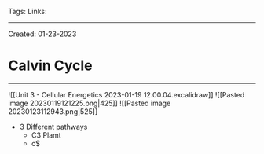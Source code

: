 Tags:
Links: 

---
Created: 01-23-2023
# Calvin Cycle
---

![[Unit 3 - Cellular Energetics 2023-01-19 12.00.04.excalidraw]]
![[Pasted image 20230119121225.png|425]]
![[Pasted image 20230123112943.png|525]]

- 3 Different pathways
	- C3 Plamt
	- c$ 